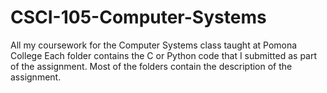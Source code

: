 # CSCI-105-Computer-Systems
All my coursework for the Computer Systems class taught at Pomona College
Each folder contains the C or Python code that I submitted as part of the assignment.
Most of the folders contain the description of the assignment.
